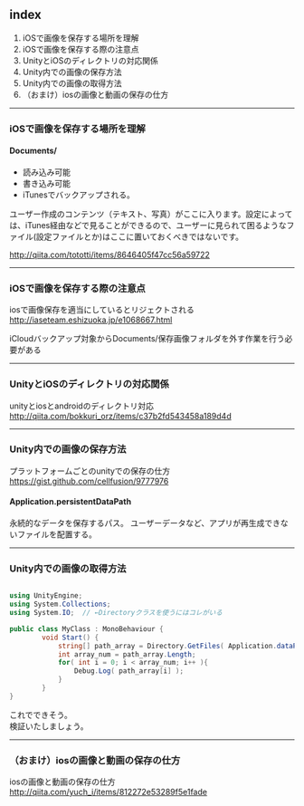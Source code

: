 ## index

1. iOSで画像を保存する場所を理解
1. iOSで画像を保存する際の注意点
1. UnityとiOSのディレクトリの対応関係
1. Unity内での画像の保存方法
1. Unity内での画像の取得方法
1. （おまけ）iosの画像と動画の保存の仕方

-------------------

### iOSで画像を保存する場所を理解

#### Documents/

- 読み込み可能
- 書き込み可能
- iTunesでバックアップされる。

ユーザー作成のコンテンツ（テキスト、写真）がここに入ります。設定によっては、iTunes経由などで見ることができるので、ユーザーに見られて困るようなファイル(設定ファイルとか)はここに置いておくべきではないです。

http://qiita.com/tototti/items/8646405f47cc56a59722

-------------------

### iOSで画像を保存する際の注意点

iosで画像保存を適当にしているとリジェクトされる  
http://iaseteam.eshizuoka.jp/e1068667.html

iCloudバックアップ対象からDocuments/保存画像フォルダを外す作業を行う必要がある

--------------------

### UnityとiOSのディレクトリの対応関係

unityとiosとandroidのディレクトリ対応  
http://qiita.com/bokkuri_orz/items/c37b2fd543458a189d4d


--------------------

### Unity内での画像の保存方法

プラットフォームごとのunityでの保存の仕方  
https://gist.github.com/cellfusion/9777976

#### Application.persistentDataPath

永続的なデータを保存するパス。
ユーザーデータなど、アプリが再生成できないファイルを配置する。


--------------------

### Unity内での画像の取得方法

```cs

using UnityEngine;
using System.Collections;
using System.IO;  // ←Directoryクラスを使うにはコレがいる

public class MyClass : MonoBehaviour {
        void Start() {
            string[] path_array = Directory.GetFiles( Application.dataPath , "*.*" );
            int array_num = path_array.Length;
            for( int i = 0; i < array_num; i++ ){
                Debug.Log( path_array[i] );
            }
        }
}

```

これでできそう。  
検証いたしましょう。


--------------------

### （おまけ）iosの画像と動画の保存の仕方

iosの画像と動画の保存の仕方  
http://qiita.com/yuch_i/items/812272e53289f5e1fade
